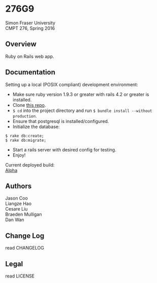 276G9
=====
Simon Fraser University  
CMPT 276, Spring 2016

Overview
-----
Ruby on Rails web app.  

Documentation
-----
Setting up a local (POSIX compliant) development environment:
* Make sure ruby version 1.9.3 or greater with rails 4.2 or greater is installed.
* Clone [this repo](https://github.com/Mugginz/cmpt276G9.git).
* `$ cd` into the project directory and run `$ bundle install --without production`.
* Ensure that postgresql is installed/configured.
* Initialize the database:
```
$ rake db:create;
$ rake db:migrate;
```
* Start a rails server with desired config for testing.
* Enjoy!  


Current deployed build:  
[Alpha](http://cmpt276-group9.herokuapp.com/)

Authors
-----
Jason Coo   
Liangze Hao  
Cesare Liu  
Braeden Mulligan  
Dan Wan  

Change Log
-----
read CHANGELOG  

Legal
-----
read LICENSE  
